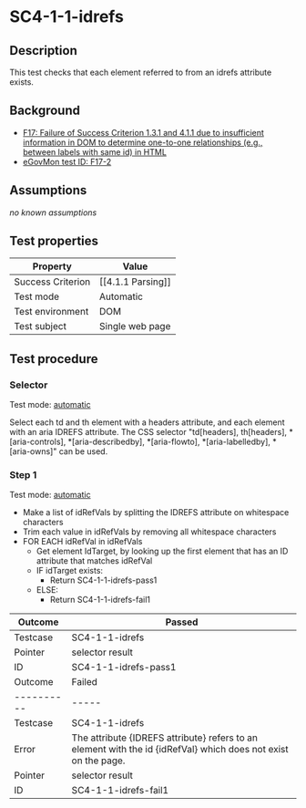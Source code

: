 # SC4-1-1-idrefs

## Description

This test checks that each element referred to from an idrefs attribute exists.

## Background

- [F17: Failure of Success Criterion 1.3.1 and 4.1.1 due to insufficient information in DOM to determine one-to-one relationships (e.g., between labels with same id) in HTML](http://www.w3.org/TR/2014/NOTE-WCAG20-TECHS-20140311/F17)
- [eGovMon test ID: F17-2](http://wiki.egovmon.no/wiki/SC4.1.1#Element_with_.40for)

## Assumptions

*no known assumptions*

## Test properties

| Property          | Value
|-------------------|----
| Success Criterion | [[4.1.1 Parsing]]
| Test mode         | Automatic
| Test environment  | DOM
| Test subject      | Single web page

## Test procedure

### Selector

Test mode: [automatic][AUTO]

Select each td and th element with a headers attribute, and each element with an aria IDREFS attribute. The CSS selector "td[headers], th[headers], *[aria-controls], *[aria-describedby], *[aria-flowto], *[aria-labelledby], *[aria-owns]" can be used.

### Step 1

Test mode: [automatic][AUTO]

- Make a list of idRefVals by splitting the IDREFS attribute on whitespace characters
- Trim each value in idRefVals by removing all whitespace characters
- FOR EACH idRefVal in idRefVals
  - Get element IdTarget, by looking up the first element that has an ID attribute that matches idRefVal
  - IF idTarget exists:
    - Return SC4-1-1-idrefs-pass1
  - ELSE:
    - Return SC4-1-1-idrefs-fail1

| Outcome  | Passed
|----------|-----
| Testcase | SC4-1-1-idrefs
| Pointer  | selector result
| ID       | SC4-1-1-idrefs-pass1
| Outcome  | Failed
|----------|-----
| Testcase | SC4-1-1-idrefs
| Error    | The attribute {IDREFS attribute} refers to an element with the id {idRefVal} which does not exist on the page.
| Pointer  | selector result
| ID       | SC4-1-1-idrefs-fail1

[AUTO]: ../pages/test-modes.html#automatic
[MANUAL]: ../pages/test-modes.html#manual